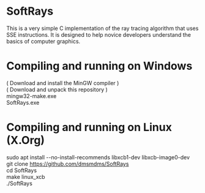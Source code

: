 # SoftRays
This is a very simple C implementation of the ray tracing algorithm that uses SSE instructions. It is designed to help novice developers understand the basics of computer graphics.
# Compiling and running on Windows
( Download and install the MinGW compiler )  
( Download and unpack this repository )  
mingw32-make.exe  
SoftRays.exe  
# Compiling and running on Linux (X.Org)
sudo apt install --no-install-recommends libxcb1-dev libxcb-image0-dev  
git clone https://github.com/dmsmdms/SoftRays  
cd SoftRays  
make linux_xcb  
./SoftRays  
